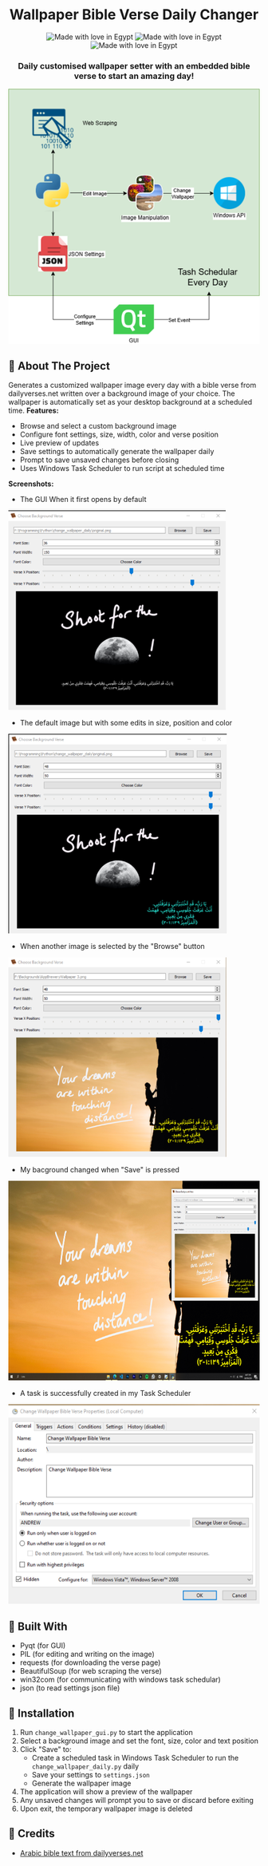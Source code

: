 <div align="center">

  <h1> Wallpaper Bible Verse Daily Changer</h1>
  <img src="https://img.shields.io/badge/Python-3776AB?style=for-the-badge&logo=python&logoColor=white" alt="Made with love in Egypt">
  <img src="https://img.shields.io/badge/Made_With_Love-B32629?style=for-the-badge&logo=undertale&logoColor=white" alt="Made with love in Egypt">
  <img src="https://img.shields.io/badge/Qt-%23217346.svg?style=for-the-badge&logo=Qt&logoColor=white" alt="Made with love in Egypt">
  <h3> Daily customised wallpaper setter with an embedded bible verse to start an amazing day!
</h3>

  <img src="./screen_shots/pythonqt change wallpaper daily.png" alt="logo" />


</div>

## :star2: About The Project
Generates a customized wallpaper image every day with a bible verse from dailyverses.net written over a background image of your choice. The wallpaper is automatically set as your desktop background at a scheduled time.
**Features:** 
- Browse and select a custom background image
- Configure font settings, size, width, color and verse position  
- Live preview of updates  
- Save settings to automatically generate the wallpaper daily 
- Prompt to save unsaved changes before closing
- Uses Windows Task Scheduler to run script at scheduled time
  
**Screenshots:** 
- The GUI When it first opens by default
<img src="screen_shots/1.png"  height="400"/>

- The default image but with some edits in size, position and color
<img src="screen_shots/2.png"  height="400"/>

- When another image is selected by the "Browse" button
<img src="screen_shots/3.png"  height="400"/>

- My bacground changed when "Save" is pressed
<img src="screen_shots/4.png"  height="400"/>

- A task is successfully created in my Task Scheduler
<img src="screen_shots/5.png"  height="400"/>


  
## :space_invader: Built With
- Pyqt (for GUI)
- PIL (for editing and writing on the image)
- requests (for downloading the verse page)
- BeautifulSoup (for web scraping the verse)
- win32com (for communicating with windows task schedular)
- json (to read settings json file)

## :toolbox: Installation
1. Run `change_wallpaper_gui.py` to start the application
2. Select a background image and set the font, size, color and text position
3. Click "Save" to:
   - Create a scheduled task in Windows Task Scheduler to run the `change_wallpaper_daily.py` daily
   - Save your settings to `settings.json`
   - Generate the wallpaper image 
4. The application will show a preview of the wallpaper 
5. Any unsaved changes will prompt you to save or discard before exiting
6. Upon exit, the temporary wallpaper image is deleted




## :confetti_ball: Credits

- [Arabic bible text from dailyverses.net](https://dailyverses.net/ar)

[Python]: https://img.shields.io/badge/Python-3776AB?style=for-the-badge&logo=python&logoColor=white
[qt]: https://img.shields.io/badge/Qt-%23217346.svg?style=for-the-badge&logo=Qt&logoColor=white
